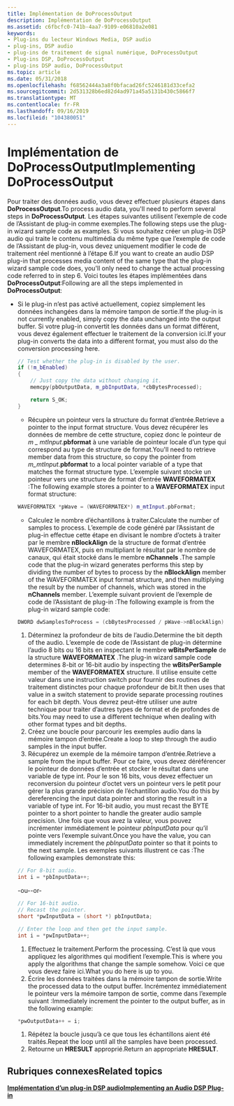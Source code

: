 ```yaml
---
title: Implémentation de DoProcessOutput
description: Implémentation de DoProcessOutput
ms.assetid: c6fbcfc0-741b-4aa7-9109-e06810a2e081
keywords:
- Plug-ins du lecteur Windows Media, DSP audio
- plug-ins, DSP audio
- plug-ins de traitement de signal numérique, DoProcessOutput
- Plug-ins DSP, DoProcessOutput
- plug-ins DSP audio, DoProcessOutput
ms.topic: article
ms.date: 05/31/2018
ms.openlocfilehash: f68562444a3a8f0bfacad26fc5246181d33cefa2
ms.sourcegitcommit: 2d531328b6ed82d4ad971a45a5131b430c5866f7
ms.translationtype: MT
ms.contentlocale: fr-FR
ms.lasthandoff: 09/16/2019
ms.locfileid: "104380051"
---
```

# <a name="implementing-doprocessoutput"></a><span data-ttu-id="f74af-108">Implémentation de DoProcessOutput</span><span class="sxs-lookup"><span data-stu-id="f74af-108">Implementing DoProcessOutput</span></span>

<span data-ttu-id="f74af-109">Pour traiter des données audio, vous devez effectuer plusieurs étapes dans **DoProcessOutput**.</span><span class="sxs-lookup"><span data-stu-id="f74af-109">To process audio data, you'll need to perform several steps in **DoProcessOutput**.</span></span> <span data-ttu-id="f74af-110">Les étapes suivantes utilisent l’exemple de code de l’Assistant de plug-in comme exemples.</span><span class="sxs-lookup"><span data-stu-id="f74af-110">The following steps use the plug-in wizard sample code as examples.</span></span> <span data-ttu-id="f74af-111">Si vous souhaitez créer un plug-in DSP audio qui traite le contenu multimédia du même type que l’exemple de code de l’Assistant de plug-in, vous devez uniquement modifier le code de traitement réel mentionné à l’étape 6.</span><span class="sxs-lookup"><span data-stu-id="f74af-111">If you want to create an audio DSP plug-in that processes media content of the same type that the plug-in wizard sample code does, you'll only need to change the actual processing code referred to in step 6.</span></span> <span data-ttu-id="f74af-112">Voici toutes les étapes implémentées dans **DoProcessOutput**:</span><span class="sxs-lookup"><span data-stu-id="f74af-112">Following are all the steps implemented in **DoProcessOutput**:</span></span>

-   <span data-ttu-id="f74af-113">Si le plug-in n’est pas activé actuellement, copiez simplement les données inchangées dans la mémoire tampon de sortie.</span><span class="sxs-lookup"><span data-stu-id="f74af-113">If the plug-in is not currently enabled, simply copy the data unchanged into the output buffer.</span></span> <span data-ttu-id="f74af-114">Si votre plug-in convertit les données dans un format différent, vous devez également effectuer le traitement de la conversion ici.</span><span class="sxs-lookup"><span data-stu-id="f74af-114">If your plug-in converts the data into a different format, you must also do the conversion processing here.</span></span>

    ```C++
    // Test whether the plug-in is disabled by the user.
    if (!m_bEnabled)
    {
        // Just copy the data without changing it.
        memcpy(pbOutputData, m_pbInputData, *cbBytesProcessed);

        return S_OK;
    }
    
    ```

    

    -   <span data-ttu-id="f74af-115">Récupère un pointeur vers la structure du format d’entrée.</span><span class="sxs-lookup"><span data-stu-id="f74af-115">Retrieve a pointer to the input format structure.</span></span> <span data-ttu-id="f74af-116">Vous devez récupérer les données de membre de cette structure, copiez donc le pointeur de *m \_ mtInput*.**pbformat** à une variable de pointeur locale d’un type qui correspond au type de structure de format.</span><span class="sxs-lookup"><span data-stu-id="f74af-116">You'll need to retrieve member data from this structure, so copy the pointer from *m\_mtInput*.**pbformat** to a local pointer variable of a type that matches the format structure type.</span></span> <span data-ttu-id="f74af-117">L’exemple suivant stocke un pointeur vers une structure de format d’entrée **WAVEFORMATEX** :</span><span class="sxs-lookup"><span data-stu-id="f74af-117">The following example stores a pointer to a **WAVEFORMATEX** input format structure:</span></span>

    ```C++
    WAVEFORMATEX *pWave = (WAVEFORMATEX*) m_mtInput.pbFormat;
    
    ```

    

    -   <span data-ttu-id="f74af-118">Calculez le nombre d’échantillons à traiter.</span><span class="sxs-lookup"><span data-stu-id="f74af-118">Calculate the number of samples to process.</span></span> <span data-ttu-id="f74af-119">L’exemple de code généré par l’Assistant de plug-in effectue cette étape en divisant le nombre d’octets à traiter par le membre **nBlockAlign** de la structure de format d’entrée WAVEFORMATEX, puis en multipliant le résultat par le nombre de canaux, qui était stocké dans le membre **nChannels** .</span><span class="sxs-lookup"><span data-stu-id="f74af-119">The sample code that the plug-in wizard generates performs this step by dividing the number of bytes to process by the **nBlockAlign** member of the WAVEFORMATEX input format structure, and then multiplying the result by the number of channels, which was stored in the **nChannels** member.</span></span> <span data-ttu-id="f74af-120">L’exemple suivant provient de l’exemple de code de l’Assistant de plug-in :</span><span class="sxs-lookup"><span data-stu-id="f74af-120">The following example is from the plug-in wizard sample code:</span></span>

    ```C++
    DWORD dwSamplesToProcess = (cbBytesProcessed / pWave->nBlockAlign) * pWave->nChannels;
    
    ```

    

    1.  <span data-ttu-id="f74af-121">Déterminez la profondeur de bits de l’audio.</span><span class="sxs-lookup"><span data-stu-id="f74af-121">Determine the bit depth of the audio.</span></span> <span data-ttu-id="f74af-122">L’exemple de code de l’Assistant de plug-in détermine l’audio 8 bits ou 16 bits en inspectant le membre **wBitsPerSample** de la structure **WAVEFORMATEX** .</span><span class="sxs-lookup"><span data-stu-id="f74af-122">The plug-in wizard sample code determines 8-bit or 16-bit audio by inspecting the **wBitsPerSample** member of the **WAVEFORMATEX** structure.</span></span> <span data-ttu-id="f74af-123">Il utilise ensuite cette valeur dans une instruction switch pour fournir des routines de traitement distinctes pour chaque profondeur de bit.</span><span class="sxs-lookup"><span data-stu-id="f74af-123">It then uses that value in a switch statement to provide separate processing routines for each bit depth.</span></span> <span data-ttu-id="f74af-124">Vous devrez peut-être utiliser une autre technique pour traiter d’autres types de format et de profondes de bits.</span><span class="sxs-lookup"><span data-stu-id="f74af-124">You may need to use a different technique when dealing with other format types and bit depths.</span></span>
    2.  <span data-ttu-id="f74af-125">Créez une boucle pour parcourir les exemples audio dans la mémoire tampon d’entrée.</span><span class="sxs-lookup"><span data-stu-id="f74af-125">Create a loop to step through the audio samples in the input buffer.</span></span>
    3.  <span data-ttu-id="f74af-126">Récupérez un exemple de la mémoire tampon d’entrée.</span><span class="sxs-lookup"><span data-stu-id="f74af-126">Retrieve a sample from the input buffer.</span></span> <span data-ttu-id="f74af-127">Pour ce faire, vous devez déréférencer le pointeur de données d’entrée et stocker le résultat dans une variable de type int. Pour le son 16 bits, vous devez effectuer un reconversion du pointeur d’octet vers un pointeur vers le petit pour gérer la plus grande précision de l’échantillon audio.</span><span class="sxs-lookup"><span data-stu-id="f74af-127">You do this by dereferencing the input data pointer and storing the result in a variable of type int. For 16-bit audio, you must recast the BYTE pointer to a short pointer to handle the greater audio sample precision.</span></span> <span data-ttu-id="f74af-128">Une fois que vous avez la valeur, vous pouvez incrémenter immédiatement le pointeur *pbInputData* pour qu’il pointe vers l’exemple suivant.</span><span class="sxs-lookup"><span data-stu-id="f74af-128">Once you have the value, you can immediately increment the *pbInputData* pointer so that it points to the next sample.</span></span> <span data-ttu-id="f74af-129">Les exemples suivants illustrent ce cas :</span><span class="sxs-lookup"><span data-stu-id="f74af-129">The following examples demonstrate this:</span></span>

    ```C++
    // For 8-bit audio.
    int i = *pbInputData++;  
    
    ```

    

    <span data-ttu-id="f74af-130">-ou-</span><span class="sxs-lookup"><span data-stu-id="f74af-130">-or-</span></span>

    ```C++
    // For 16-bit audio.
    // Recast the pointer.
    short *pwInputData = (short *) pbInputData; 

    // Enter the loop and then get the input sample.
    int i = *pwInputData++;
    
    ```

    

    1.  <span data-ttu-id="f74af-131">Effectuez le traitement.</span><span class="sxs-lookup"><span data-stu-id="f74af-131">Perform the processing.</span></span> <span data-ttu-id="f74af-132">C’est là que vous appliquez les algorithmes qui modifient l’exemple.</span><span class="sxs-lookup"><span data-stu-id="f74af-132">This is where you apply the algorithms that change the sample somehow.</span></span> <span data-ttu-id="f74af-133">Voici ce que vous devez faire ici.</span><span class="sxs-lookup"><span data-stu-id="f74af-133">What you do here is up to you.</span></span>
    2.  <span data-ttu-id="f74af-134">Écrire les données traitées dans la mémoire tampon de sortie.</span><span class="sxs-lookup"><span data-stu-id="f74af-134">Write the processed data to the output buffer.</span></span> <span data-ttu-id="f74af-135">Incrémentez immédiatement le pointeur vers la mémoire tampon de sortie, comme dans l’exemple suivant :</span><span class="sxs-lookup"><span data-stu-id="f74af-135">Immediately increment the pointer to the output buffer, as in the following example:</span></span>

    ```C++
    *pwOutputData++ = i;
    
    ```

    

    1.  <span data-ttu-id="f74af-136">Répétez la boucle jusqu’à ce que tous les échantillons aient été traités.</span><span class="sxs-lookup"><span data-stu-id="f74af-136">Repeat the loop until all the samples have been processed.</span></span>
    2.  <span data-ttu-id="f74af-137">Retourne un **HRESULT** approprié.</span><span class="sxs-lookup"><span data-stu-id="f74af-137">Return an appropriate **HRESULT**.</span></span>

## <a name="related-topics"></a><span data-ttu-id="f74af-138">Rubriques connexes</span><span class="sxs-lookup"><span data-stu-id="f74af-138">Related topics</span></span>

<dl> <dt>

[<span data-ttu-id="f74af-139">**Implémentation d’un plug-in DSP audio**</span><span class="sxs-lookup"><span data-stu-id="f74af-139">**Implementing an Audio DSP Plug-in**</span></span>](implementing-an-audio-dsp-plug-in.md)
</dt> </dl>

 

 





